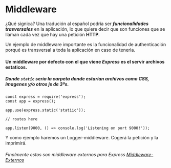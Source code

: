 # Middleware

¿Qué signica?
Una tradución al español podría ser _**funcionalidades trasversales**_ en la aplicación,
lo que quiere decir que son funciones que se llaman cada vez que hay una petición **HTTP**.

Un ejemplo de middleware importante es la funcionalidad de authenticación porqué es transversal
a toda la aplicación en caso de tenerla.

#### Un middleware por defecto con el que viene _Express_ es el servir archivos estaticos.

##### Donde `static` sería la carpeta donde estarían archivos como CSS, imagenes y/o otros js de 3ºs.

```
const express = require('express');
const app = express();

app.use(express.static('statiic'));

// routes here

app.listen(9000, () => console.log('Listening on port 9000!'));
```

Y como ejemplo haremos un Logger-middleware.
Cogerá la petición y la imprimirá.

###### Finalmente estos son middleware externos para Express [Middleware-Externos](https://github.com/senchalabs/connect#middleware)
